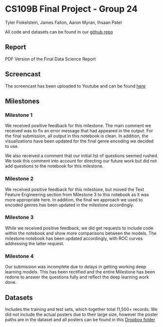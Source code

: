 # CS109B Final Project - Group 24
Tyler Finkelstein, James Fallon, Aaron Myran, Ihsaan Patel

All code and datasets can be found in our [github repo](https://github.com/All-Star-Vipers/CS109B-Final-Project)

## Report

PDF Version of the Final Data Science Report

## Screencast

The screencast has been uploaded to Youtube and can be found [here](https://www.youtube.com/watch?v=z6x9tZp_J7w&feature=youtu.be)

## Milestones

### Milestone 1  
We received positive feedback for this milestone. The main comment we received was to fix an error message that had appeared in the output. For the final submission, all output in this notebook is clean. In addition, the visualizations have been updated for the final genre encoding we decided to use.

We also received a comment that our initial list of questions seemed rushed. We took this comment into account for directing our future work but did not add questions to the notebook for this milestone.  

### Milestone 2  
We received positive feedback for this milestone, but moved the Text Feature Engineering section from Milestone 3 to this notebook as it was more appropriate here. In addition, the final we approach we used to encoded genres has been updated in the milestone accordingly. 

### Milestone 3
While we received positive feedback, we did get requests to include code within the notebook and show more comparisons between the models. The milestone notebook has been updated accordingly, with ROC curves addressing the latter request.  

### Milestone 4
Our submission was incomplete due to delays in getting working deep learning models. This has been rectified and the entire Milestone has been redone to answer the questions fully and reflect the deep learning work done.

## Datasets

Includes the training and test sets, which together total 11,500+ records. We did not include the actual posters due to their large size, however the poster paths are in the dataset and all posters can be found in this [Dropbox folder](https://www.dropbox.com/sh/ns6ghyg1br4z592/AADgwfXDS4kHjQeFoCjvn1Jga?dl=0)
